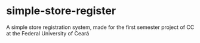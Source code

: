 # simple-store-register
A simple store registration system, made for the first semester project of CC at the Federal University of Ceará
